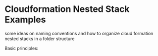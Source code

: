 # Cloudformation Nested Stack Examples
some ideas on naming conventions and how to organize cloud formation nested stacks in a folder structure

Basic principles:


